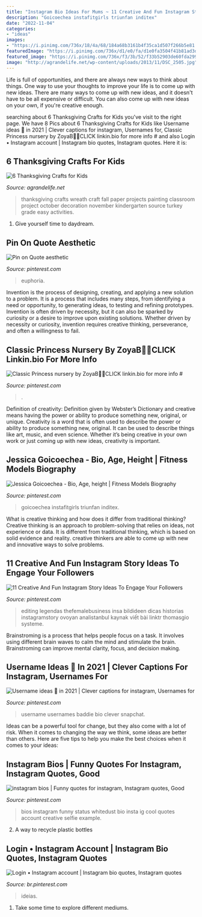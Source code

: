 ```yaml
---
title: "Instagram Bio Ideas For Mums ~ 11 Creative And Fun Instagram Story Ideas To Engage Your Followers"
description: "Goicoechea instafitgirls triunfan inditex"
date: "2022-11-04"
categories:
- "ideas"
images:
- "https://i.pinimg.com/736x/18/4a/68/184a68b3161b4f35ca1d507f266b5e81.jpg"
featuredImage: "https://i.pinimg.com/736x/d1/e0/fa/d1e0fa3504f41b81ad3d348d299896aa.jpg"
featured_image: "https://i.pinimg.com/736x/f3/3b/52/f33b52903de60fda29906f2cccbb3e88.jpg"
image: "http://agrandelife.net/wp-content/uploads/2013/11/DSC_2505.jpg"
---
```



Life is full of opportunities, and there are always new ways to think about things. One way to use your thoughts to improve your life is to come up with new ideas. There are many ways to come up with new ideas, and it doesn't have to be all expensive or difficult. You can also come up with new ideas on your own, if you're creative enough.

	

		
searching about 6 Thanksgiving Crafts for Kids you've visit to the right page. We have 8 Pics about 6 Thanksgiving Crafts for Kids like Username ideas 💛 in 2021 | Clever captions for instagram, Usernames for, Classic Princess nursery by ZoyaB👸🏼CLICK linkin.bio for more info # and also Login • Instagram account | Instagram bio quotes, Instagram quotes. Here it is:
		
    
## 6 Thanksgiving Crafts For Kids

<img loading=lazy src="http://agrandelife.net/wp-content/uploads/2013/11/DSC_2505.jpg" onerror="this.onerror=null;this.src='https://tse4.mm.bing.net/th?id=OIP.vlg-1nN6j9S_Csv8iHAO_QAAAA&amp;pid=15.1';" alt="6 Thanksgiving Crafts for Kids">

_Source: agrandelife.net_

>thanksgiving crafts wreath craft fall paper projects painting classroom project october decoration november kindergarten source turkey grade easy activities. 

	

1. Give yourself time to daydream.

    
## Pin On Quote Aesthetic

<img loading=lazy src="https://i.pinimg.com/736x/d1/e0/fa/d1e0fa3504f41b81ad3d348d299896aa.jpg" onerror="this.onerror=null;this.src='https://tse2.mm.bing.net/th?id=OIP.fJWD9vdZ2B6XoyJmV15Z0AHaNK&amp;pid=15.1';" alt="Pin on Quote aesthetic">

_Source: pinterest.com_

>euphoria. 

	

Invention is the process of designing, creating, and applying a new solution to a problem. It is a process that includes many steps, from identifying a need or opportunity, to generating ideas, to testing and refining prototypes. Invention is often driven by necessity, but it can also be sparked by curiosity or a desire to improve upon existing solutions. Whether driven by necessity or curiosity, invention requires creative thinking, perseverance, and often a willingness to fail.

    
## Classic Princess Nursery By ZoyaB👸🏼CLICK Linkin.bio For More Info #

<img loading=lazy src="https://i.pinimg.com/736x/18/4a/68/184a68b3161b4f35ca1d507f266b5e81.jpg" onerror="this.onerror=null;this.src='https://tse4.mm.bing.net/th?id=OIP.zhEGWm_hEYnHfUv2PCcTzQHaJQ&amp;pid=15.1';" alt="Classic Princess nursery by ZoyaB👸🏼CLICK linkin.bio for more info #">

_Source: pinterest.com_

>. 

	

Definition of creativity: Definition given by Webster’s Dictionary and creative means having the power or ability to produce something new, original, or unique.
Creativity is a word that is often used to describe the power or ability to produce something new, original. It can be used to describe things like art, music, and even science. Whether it’s being creative in your own work or just coming up with new ideas, creativity is important.

    
## Jessica Goicoechea - Bio, Age, Height | Fitness Models Biography

<img loading=lazy src="https://i.pinimg.com/736x/40/6c/4b/406c4b5a2dbec81c57decd0bcc2cbc64.jpg" onerror="this.onerror=null;this.src='https://tse4.mm.bing.net/th?id=OIP.wlb4hovqskXibQeT_ArH3gHaJP&amp;pid=15.1';" alt="Jessica Goicoechea - Bio, Age, height | Fitness Models Biography">

_Source: pinterest.com_

>goicoechea instafitgirls triunfan inditex. 

	

What is creative thinking and how does it differ from traditional thinking?
Creative thinking is an approach to problem-solving that relies on ideas, not experience or data. It is different from traditional thinking, which is based on solid evidence and reality. creative thinkers are able to come up with new and innovative ways to solve problems.

    
## 11 Creative And Fun Instagram Story Ideas To Engage Your Followers

<img loading=lazy src="https://i.pinimg.com/736x/6b/65/0c/6b650cdc643d9c54281cafbf4ad879bb.jpg" onerror="this.onerror=null;this.src='https://tse1.mm.bing.net/th?id=OIP.7sXSAUAYolRpGHXxsQ095AHaOI&amp;pid=15.1';" alt="11 Creative And Fun Instagram Story Ideas To Engage Your Followers">

_Source: pinterest.com_

>editing legendas thefemalebusiness insa bildideen dicas historias instagramstory ovoyan analistanbul kaynak viết bài linktr thomasgio systeme. 

	

Brainstroming is a process that helps people focus on a task. It involves using different brain waves to calm the mind and stimulate the brain. Brainstroming can improve mental clarity, focus, and decision making.

    
## Username Ideas 💛 In 2021 | Clever Captions For Instagram, Usernames For

<img loading=lazy src="https://i.pinimg.com/736x/f3/3b/52/f33b52903de60fda29906f2cccbb3e88.jpg" onerror="this.onerror=null;this.src='https://tse1.mm.bing.net/th?id=OIP.UmPgeLQ3aWBmlVd-g7SgxwHaHx&amp;pid=15.1';" alt="Username ideas 💛 in 2021 | Clever captions for instagram, Usernames for">

_Source: pinterest.com_

>username usernames baddie bio clever snapchat. 

	

Ideas can be a powerful tool for change, but they also come with a lot of risk. When it comes to changing the way we think, some ideas are better than others. Here are five tips to help you make the best choices when it comes to your ideas: 

    
## Instagram Bios | Funny Quotes For Instagram, Instagram Quotes, Good

<img loading=lazy src="https://i.pinimg.com/736x/50/f6/48/50f6483c2c4f26e6a3fb86b6f48e71a1.jpg" onerror="this.onerror=null;this.src='https://tse3.mm.bing.net/th?id=OIP.TimsZoE3JEDX9bYgupheAgHaNK&amp;pid=15.1';" alt="instagram bios | Funny quotes for instagram, Instagram quotes, Good">

_Source: pinterest.com_

>bios instagram funny status whitedust bio insta ig cool quotes account creative selfie example. 

	

2. A way to recycle plastic bottles 

    
## Login • Instagram Account | Instagram Bio Quotes, Instagram Quotes

<img loading=lazy src="https://i.pinimg.com/736x/03/ff/eb/03ffebe1d3b7da7732d209c8b9256719.jpg" onerror="this.onerror=null;this.src='https://tse1.mm.bing.net/th?id=OIP.Ci590oNz0Uik02M2YiiSvwHaL0&amp;pid=15.1';" alt="Login • Instagram account | Instagram bio quotes, Instagram quotes">

_Source: br.pinterest.com_

>ideias. 

	

1. Take some time to explore different mediums.

